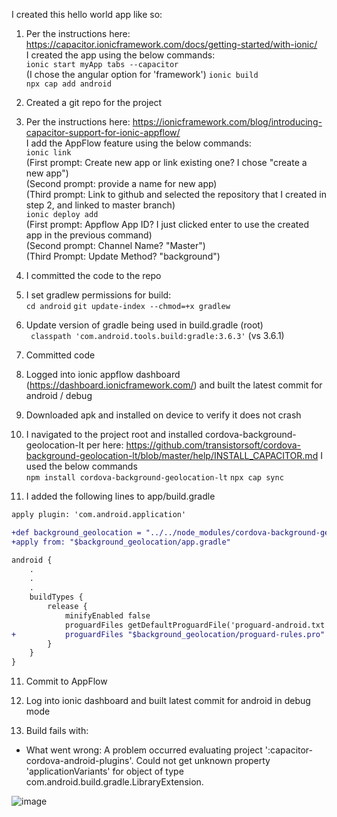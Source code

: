 I created this hello world app like so:
1. Per the instructions here: https://capacitor.ionicframework.com/docs/getting-started/with-ionic/  
I created the app using the below commands:  
`ionic start myApp tabs --capacitor`  
(I chose the angular option for 'framework')
`ionic build`  
`npx cap add android`  

2. Created a git repo for the project

3. Per the instructions here: https://ionicframework.com/blog/introducing-capacitor-support-for-ionic-appflow/  
I add the AppFlow feature using the below commands:  
`ionic link`  
(First prompt: Create new app or link existing one?  I chose "create a new app")  
(Second prompt: provide a name for new app)  
(Third prompt: Link to github and selected the repository that I created in step 2, and linked to master branch)  
`ionic deploy add`  
(First prompt: Appflow App ID?  I just clicked enter to use the created app in the previous command)  
(Second prompt: Channel Name?  "Master")  
(Third Prompt: Update Method?  "background")  

4. I committed the code to the repo

5. I set gradlew permissions for build:  
`cd android`
`git update-index --chmod=+x gradlew`

5. Update version of gradle being used in build.gradle (root)  
` classpath 'com.android.tools.build:gradle:3.6.3'`  (vs 3.6.1)

6. Committed code 

7. Logged into ionic appflow dashboard (https://dashboard.ionicframework.com/) and built the latest commit for android / debug 

8. Downloaded apk and installed on device to verify it does not crash

9. I navigated to the project root and installed cordova-background-geolocation-lt per here: https://github.com/transistorsoft/cordova-background-geolocation-lt/blob/master/help/INSTALL_CAPACITOR.md
I used the below commands  
`npm install cordova-background-geolocation-lt`
`npx cap sync`

10. I added the following lines to app/build.gradle
```diff
apply plugin: 'com.android.application'

+def background_geolocation = "../../node_modules/cordova-background-geolocation-lt/src/android"
+apply from: "$background_geolocation/app.gradle"

android {
    .
    .
    .
    buildTypes {
        release {
            minifyEnabled false
            proguardFiles getDefaultProguardFile('proguard-android.txt'), 'proguard-rules.pro'
+           proguardFiles "$background_geolocation/proguard-rules.pro"
        }
    }
}
```

11. Commit to AppFlow

12. Log into ionic dashboard and built latest commit for android in debug mode

13. Build fails with: 
* What went wrong:
A problem occurred evaluating project ':capacitor-cordova-android-plugins'.
Could not get unknown property 'applicationVariants' for object of type com.android.build.gradle.LibraryExtension.

![image](https://user-images.githubusercontent.com/6031711/81096998-3b29e100-8ed5-11ea-87ef-277716d81132.png)

